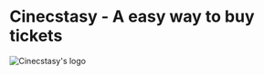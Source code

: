 # Cinecstasy - A easy way to buy tickets
![Cinecstasy's logo](https://cinecstasy.ml/images/essentials/logo.svg)
